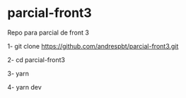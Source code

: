 # parcial-front3
Repo para parcial de front 3

1- git clone https://github.com/andrespbt/parcial-front3.git

2- cd parcial-front3

3- yarn

4- yarn dev

